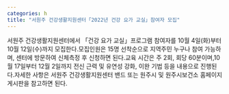 ```yaml
---
categories: h
title: "서원주 건강생활지원센터「2022년 건강 요가 교실」참여자 모집"
---
```

서원주 건강생활지원센터에서 「건강 요가 교실」프로그램 참여자를 10월 4일(화)부터 10월 12일(수)까지 모집한다.모집인원은 15명 선착순으로 지역주민 누구나 참여 가능하며, 센터에 방문하여 신체측정 후 신청하면 된다.교육 시간은 주 2회, 회당 60분이며,10월 17일부터 12월 2일까지 전신 근력 및 유연성 강화, 이완 기법 등을 내용으로 진행된다.자세한 사항은 서원주 건강생활지원센터 밴드 또는 원주시 및 원주시보건소 홈페이지 게시판을 참고하면 된다.